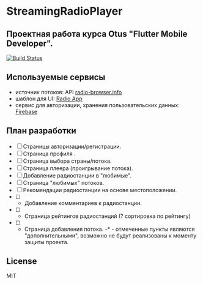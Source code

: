 # StreamingRadioPlayer
## Проектная работа курса Otus "Flutter Mobile Developer".
[![Build Status](https://travis-ci.org/joemccann/dillinger.svg?branch=master)](https://travis-ci.org/joemccann/dillinger)
## Используемые сервисы
- источник потоков: API [radio-browser.info](http://all.api.radio-browser.info/#General)
- шаблон для UI: [Radio App](https://www.figma.com/file/stFdzssnbGT3ogVoRxjwEo/radio_app?type=design&node-id=2-412&mode=design&t=jY1eBswnjA1mCl6e-0)
- сервис для авторизации, хранения пользовательских данных: [Firebase](https://firebase.google.com/)
## План разработки
-[ ] Страницы авторизации/регистрации.
-[ ] Страница профиля .
-[ ] Страница выбора страны/потока.
-[ ] Страница плеера (проигрывание потока).
-[ ] Добавление радиостанции в "любимые".
-[ ] Страница "любимых" потоков.
-[ ] Рекомендации радиостанции на основе местоположении.
-[ ] * Добавление комментариев к радиостанции.
-[ ] * Страница рейтингов радиостанций (? сортировка по рейтингу)
-[ ] * Страница добавления потока.
-* - отмеченные пункты являются "дополнительными", возможно не будут реализованы к моменту защиты проекта.

## License
MIT
